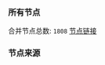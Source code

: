 ### 所有节点
合并节点总数: `1808`
[节点链接](https://raw.githubusercontent.com/rzhy1/11/master/sub/sub_merge_base64.txt)

### 节点来源